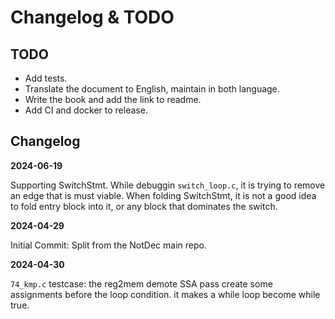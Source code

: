 # Changelog & TODO

## TODO

- Add tests.
- Translate the document to English, maintain in both language.
- Write the book and add the link to readme.
- Add CI and docker to release.

## Changelog

**2024-06-19**

Supporting SwitchStmt. While debuggin `switch_loop.c`, it is trying to remove an edge that is must viable. When folding SwitchStmt, it is not a good idea to fold entry block into it, or any block that dominates the switch.

**2024-04-29**

Initial Commit: Split from the NotDec main repo.

**2024-04-30**

`74_kmp.c` testcase: the reg2mem demote SSA pass create some assignments before the loop condition. it makes a while loop become while true. 
